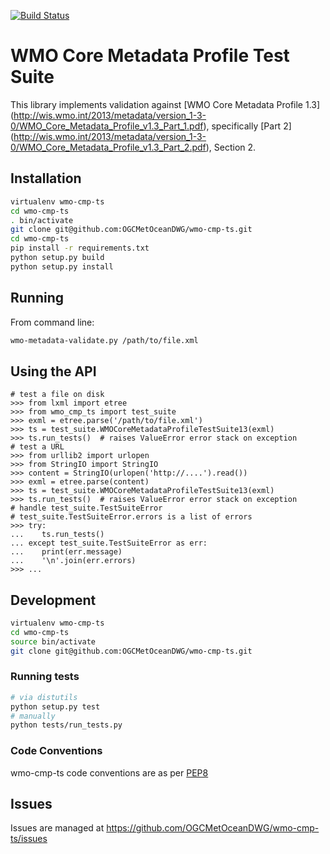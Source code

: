 [![Build Status](https://travis-ci.org/OGCMetOceanDWG/wmo-cmp-ts.png?branch=master)](https://travis-ci.org/OGCMetOceanDWG/wmo-cmp-ts)

# WMO Core Metadata Profile Test Suite

This library implements validation against [WMO Core Metadata Profile 1.3] (http://wis.wmo.int/2013/metadata/version_1-3-0/WMO_Core_Metadata_Profile_v1.3_Part_1.pdf), specifically [Part 2] (http://wis.wmo.int/2013/metadata/version_1-3-0/WMO_Core_Metadata_Profile_v1.3_Part_2.pdf), Section 2.

## Installation

```bash
virtualenv wmo-cmp-ts
cd wmo-cmp-ts
. bin/activate
git clone git@github.com:OGCMetOceanDWG/wmo-cmp-ts.git
cd wmo-cmp-ts
pip install -r requirements.txt
python setup.py build
python setup.py install
```

## Running

From command line:
```bash
wmo-metadata-validate.py /path/to/file.xml
```

## Using the API
```pycon
# test a file on disk
>>> from lxml import etree
>>> from wmo_cmp_ts import test_suite
>>> exml = etree.parse('/path/to/file.xml')
>>> ts = test_suite.WMOCoreMetadataProfileTestSuite13(exml)
>>> ts.run_tests()  # raises ValueError error stack on exception
# test a URL
>>> from urllib2 import urlopen
>>> from StringIO import StringIO
>>> content = StringIO(urlopen('http://....').read())
>>> exml = etree.parse(content)
>>> ts = test_suite.WMOCoreMetadataProfileTestSuite13(exml)
>>> ts.run_tests()  # raises ValueError error stack on exception
# handle test_suite.TestSuiteError
# test_suite.TestSuiteError.errors is a list of errors
>>> try:
...    ts.run_tests()
... except test_suite.TestSuiteError as err:
...    print(err.message)
...    '\n'.join(err.errors)
>>> ...
```

## Development

```bash
virtualenv wmo-cmp-ts
cd wmo-cmp-ts
source bin/activate
git clone git@github.com:OGCMetOceanDWG/wmo-cmp-ts.git
```

### Running tests

```bash
# via distutils
python setup.py test
# manually
python tests/run_tests.py
```

### Code Conventions

wmo-cmp-ts code conventions are as per
[PEP8](https://www.python.org/dev/peps/pep-0008)

## Issues

Issues are managed at https://github.com/OGCMetOceanDWG/wmo-cmp-ts/issues

